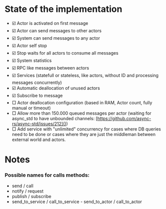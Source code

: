 # State of the implementation

- ☑️ Actor is activated on first message
- ☑️ Actor can send messages to other actors
- ☑️ System can send messages to any actor
- ☑️ Actor self stop
- ☑️ Stop waits for all actors to consume all messages
- ☑️ System statistics
- ☑️ RPC like messages between actors
- ☑️ Services (statefull or stateless, like actors, without ID and processing messages concurrently)
- ☑️ Automatic deallocation of unused actors
- ☑️ Subscribe to message
- □ Actor deallocation configuration (based in RAM, Actor count, fully manual or timeout)
- □ Allow more than 150.000 queued messages per actor (waiting for async_std to have unbounded channels: [https://github.com/async-rs/async-std/issues/212]())
- □ Add service with "unlimited" concurrency for cases where DB queries need to be done or cases where they are just the middleman between external world and actors.

# Notes

### Possible names for calls methods:

- send / call 
- notify / request
- publish / subscribe
- send_to_service / call_to_service - send_to_actor / call_to_actor 
